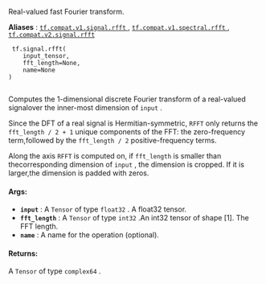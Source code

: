 Real-valued fast Fourier transform.

**Aliases** : [ `tf.compat.v1.signal.rfft` ](/api_docs/python/tf/signal/rfft), [ `tf.compat.v1.spectral.rfft` ](/api_docs/python/tf/signal/rfft), [ `tf.compat.v2.signal.rfft` ](/api_docs/python/tf/signal/rfft)

```
 tf.signal.rfft(
    input_tensor,
    fft_length=None,
    name=None
)
 
```

Computes the 1-dimensional discrete Fourier transform of a real-valued signalover the inner-most dimension of  `input` .

Since the DFT of a real signal is Hermitian-symmetric,  `RFFT`  only returns the `fft_length / 2 + 1`  unique components of the FFT: the zero-frequency term,followed by the  `fft_length / 2`  positive-frequency terms.

Along the axis  `RFFT`  is computed on, if  `fft_length`  is smaller than thecorresponding dimension of  `input` , the dimension is cropped. If it is larger,the dimension is padded with zeros.

#### Args:
- **`input`** : A  `Tensor`  of type  `float32` . A float32 tensor.
- **`fft_length`** : A  `Tensor`  of type  `int32` .An int32 tensor of shape [1]. The FFT length.
- **`name`** : A name for the operation (optional).


#### Returns:
A  `Tensor`  of type  `complex64` .

